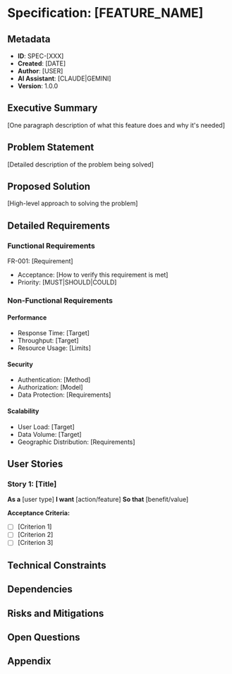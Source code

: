 <!-- SpecPulse Specification Template v1.0 -->
<!-- AI Instructions: Fill this template based on user description -->

# Specification: [FEATURE_NAME]

## Metadata
- **ID**: SPEC-[XXX]
- **Created**: [DATE]
- **Author**: [USER]
- **AI Assistant**: [CLAUDE|GEMINI]
- **Version**: 1.0.0

## Executive Summary
[One paragraph description of what this feature does and why it's needed]

## Problem Statement
[Detailed description of the problem being solved]

## Proposed Solution
[High-level approach to solving the problem]

## Detailed Requirements

### Functional Requirements
<!-- AI: Generate numbered list of specific, testable requirements -->

FR-001: [Requirement]
  - Acceptance: [How to verify this requirement is met]
  - Priority: [MUST|SHOULD|COULD]

### Non-Functional Requirements

#### Performance
- Response Time: [Target]
- Throughput: [Target]
- Resource Usage: [Limits]

#### Security
- Authentication: [Method]
- Authorization: [Model]
- Data Protection: [Requirements]

#### Scalability
- User Load: [Target]
- Data Volume: [Target]
- Geographic Distribution: [Requirements]

## User Stories

<!-- AI: Generate user stories in standard format -->

### Story 1: [Title]
**As a** [user type]
**I want** [action/feature]
**So that** [benefit/value]

**Acceptance Criteria:**
- [ ] [Criterion 1]
- [ ] [Criterion 2]
- [ ] [Criterion 3]

## Technical Constraints
<!-- List any technical limitations or requirements -->

## Dependencies
<!-- External services, libraries, or other features required -->

## Risks and Mitigations
<!-- Identify potential risks and how to address them -->

## Open Questions
<!-- Mark with [NEEDS CLARIFICATION] for items requiring user input -->

## Appendix
<!-- Additional diagrams, mockups, or references -->
